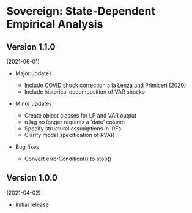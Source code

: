 # Sovereign: State-Dependent Empirical Analysis  

## Version 1.1.0   
(2021-06-01)

- Major updates
    - Include COVID shock correction a la Lenza and Primiceri (2020)
    - Include historical decomposition of VAR shocks
      
- Minor updates
    - Create object classes for LP and VAR output  
    - n.lag no longer requires a 'date' column 
    - Specify structural assumptions in IRFs  
    - Clarify model specification of RVAR  

- Bug fixes
    - Convert errorConditiont() to stop()   

## Version 1.0.0 
(2021-04-02)

- Initial release 